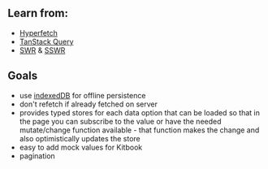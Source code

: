 ## Learn from:

- [Hyperfetch](https://hyperfetch.bettertyped.com/)
- [TanStack Query](https://tanstack.com/query)
- [SWR](https://swr.vercel.app/) & [SSWR](https://github.com/ConsoleTVs/sswr)

## Goals

- use [indexedDB](https://github.com/jakearchibald/idb-keyval) for offline persistence
- don't refetch if already fetched on server
- provides typed stores for each data option that can be loaded so that in the page you can subscribe to the value or have the needed mutate/change function available - that function makes the change and also optimistically updates the store
- easy to add mock values for Kitbook
- pagination
